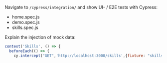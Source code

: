 Navigate to `/cypress/integration/` and show UI- / E2E tests with Cypress:

- home.spec.js
- demo.spec.js
- skills.spec.js


Explain the injection of mock data:

```javascript
context('Skills', () => {
  beforeEach(() => {
    cy.intercept("GET",'http://localhost:3000/skills',{fixture: "skills.json"});
```
